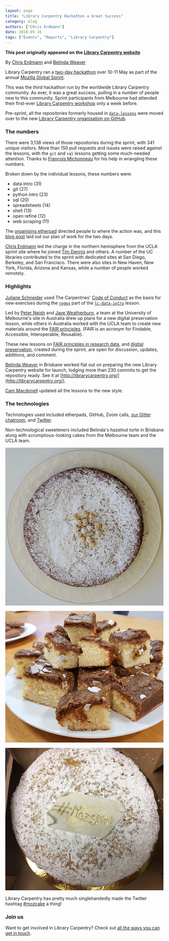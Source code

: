 ```yaml
---
layout: page
title: "Library Carpentry Hackathon a Great Success"
category: blog
authors: ["Chris Erdmann"]
date: 2018-05-16
tags: ["Events", "Reports", "Library Carpentry"]
--- 
```


**This post originally appeared on the [Library Carpentry website](https://librarycarpentry.org)**

By [Chris Erdmann](https://twitter.com/libcce) and [Belinda Weaver](https://twitter.com/cloudaus)

Library Carpentry ran a [two-day hackathon](https://www.mozillapulse.org/entry/642) over 10-11 May as part of the 
annual [Mozilla Global Sprint](https://foundation.mozilla.org/opportunity/global-sprint/).

This was the third hackathon run by the worldwide Library Carpentry community. As ever, it was a great success, 
pulling in a number of people new to this community. Sprint participants from Melbourne had attended their first-ever 
[Library Carpentry workshop](http://librarycarpentry.org/blog/2018/05/unimelb-workshop/) only a week before. 

Pre-sprint, all the repositories formerly housed in [`data-lessons`](https://github.com/data-lessons) were 
moved over to the new [Library Carpentry organisation on GitHub](https://github.com/LibraryCarpentry). 

### The numbers

There were 3,138 views of those repositories during the sprint, with 341 unique visitors. 
More than 150 pull requests and issues were raised against the lessons, with the `git` and `sql` 
lessons getting some much-needed attention. Thanks to [François Michonneau](https://twitter.com/fmic_) for his help in wrangling these numbers.

Broken down by the individual lessons, these numbers were:

* data intro (31)
* git (27)
* python intro (23)
* sql (20)
* spreadsheets (14)
* shell (13)
* open refine (12)
* web scraping (11)

The [organising etherpad](http://pad.software-carpentry.org/lc-sprint-2018) directed people to where the action was, 
and this [blog post](http://librarycarpentry.github.io/lc-sprint-18/) laid out our plan of work for the two days.

[Chris Erdmann](https://twitter.com/libcce) led the charge in the northern hemisphere from 
the UCLA sprint site where he joined [Tim Dennis](https://twitter.com/jt14den) and others. A number of the 
UC libraries contributed to the sprint with dedicated sites at San Diego, Berkeley, and San Francisco. There were also 
sites in New Haven, New York, Florida, Arizona and Kansas, while a number of people worked remotely.
 
### Highlights

[Juliane Schneider](https://twitter.com/JulianeS) used The Carpentries' [Code of Conduct](https://docs.carpentries.org/topic_folders/policies/code-of-conduct.html) 
as the basis for new exercises during the [`regex`](https://librarycarpentry.github.io/lc-data-intro/04-regular-expressions/) 
part of the [`lc-data-intro`](https://librarycarpentry.github.io/lc-data-intro/) lesson.

Led by [Peter Neish](https://twitter.com/peterneish) and [Jaye Weatherburn](https://twitter.com/jayechats), a 
team at the University of Melbourne's site in Australia drew up plans for a new digital preservation lesson,
while others in Australia worked with the UCLA team to create new materials around 
the [FAIR principles](https://www.ands.org.au/working-with-data/fairdata). (FAIR is an acronym for Findable, Accessible, Interoperable, Reusable).

These new lessons on [FAIR principles in research data](https://github.com/librarycarpentry/lc-research-data), and [digital preservation](https://github.com/LibraryCarpentry/lc-dig-pres), created during the sprint, are open for discussion, updates, additions, and comment.

[Belinda Weaver](https://twitter.com/cloudaus) in Brisbane worked flat out on preparing the new Library Carpentry website for launch, lodging more than 230 commits to get the repository ready. See it at [http://librarycarpentry.org/](http://librarycarpentry.org/).

[Cam Macdonell](https://twitter.com/cjmacdonell) updated all the lessons to the new style.

### The technologies

Technologies used included etherpads, GitHub, Zoom calls, [our Gitter chatroom](https://gitter.im/LibraryCarpentry/Lobby), 
and [Twitter](https://twitter.com/libcarpentry).


Non-technological sweeteners included Belinda's hazelnut torte in Brisbane along with scrumptious-looking cakes from the 
Melbourne team and the UCLA team.

![Belinda's cake](/images/belcake.jpg)

![Melbourne's cake](/images/melbcake.jpg)

![UCLA's cake](/images/ucla.jpg)

Library Carpentry has pretty much singlehandedly made the Twitter hashtag [#mozcake](https://twitter.com/search?q=mozcake&src=typd) a thing! 

### Join us

Want to get involved in Library Carpentry? Check out [all the ways you can get in touch](http://librarycarpentry.org/#contact).
